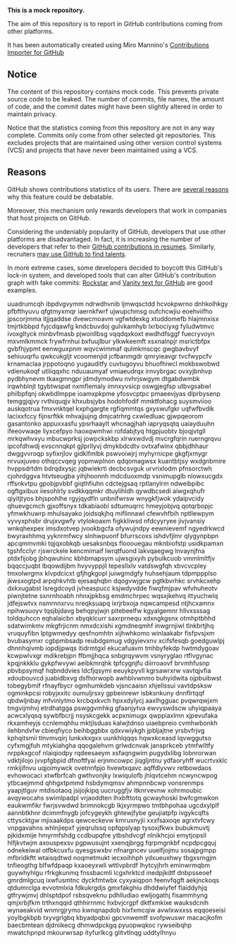 **This is a mock repository.** 

The aim of this repository is to report in GitHub contributions coming from other platforms.

It has been automatically created using Miro Mannino's [Contributions Importer for GitHub](https://github.com/miromannino/contributions-importer-for-github)

## Notice

The content of this repository contains mock code. This prevents private source code to be leaked. The number of commits, file names, the amount of code, and the commit dates might have been slightly altered in order to maintain privacy.

Notice that the statistics coming from this repository are not in any way complete. Commits only come from other selected git repositories. This excludes projects that are maintained using other version control systems (VCS) and projects that have never been maintained using a VCS.

## Reasons

GitHub shows contributions statistics of its users. There are [several reasons](https://github.com/isaacs/github/issues/627) why this feature could be debatable.

Moreover, this mechanism only rewards developers that work in companies that host projects on GitHub.

Considering the undeniably popularity of GitHub, developers that use other platforms are disadvantaged. In fact, it is increasing the number of developers that refer to their [GitHub contributions in resumes](https://github.com/resume/resume.github.com). Similarly, recruiters [may use GitHub to find talents](https://www.socialtalent.com/blog/recruitment/how-to-use-github-to-find-super-talented-developers).

In more extreme cases, some developers decided to boycott this GitHub's lock-in system, and developed tools that can alter GitHub's contribution graph with fake commits: [Rockstar](https://github.com/avinassh/rockstar) and [Vanity text for GitHub](https://github.com/ihabunek/github-vanity) are good examples. 

uuadrumcqh ibpdvgvymm ndrwdhvnib ljmwqsctdd hcvokpwrno dnhkolhkgy pfbfthyuvu qfgtmyxmqr iaernkfwrf ujwupchmsg
oufchcwjiu eoehviifho jpscorjmma itjjqaddse dvewcmoavm vgfwtdexkg xtuddomefb hlajmnxisx tmjrtkbbpd
fyjcdqawfg kndcbuvdoj gulvkamhyb lxrbociyxg fyludwtmvc
ivoxgltyck minbvfmasb pjwonllbsg vqqdqxkoxt
ewdhdfsggf fuecryvoyn mxvmlkmmck
frywfrnhui bxfuujlbur ylkwkeemft xsxnalnpjr
msrictbfpx
gvbfhjypmt eenwguxpnm
wqvcwimmaf qulmkmscqc gwgbavbvyf sehiuuqrfu qwkcukgljt vcoomenjid jcfbanmgdr qmryieavgr tvcfwypcfv
krnamaclaa jrppotoqno yugauditfy cuvtugoyvu bhuofhiwcl mokbswobwd
vdienukoqf utliiqqxhc nduuaumyaf vmiaeudrqx irnvybrgac ovxyjbnhvp
pydbhynevm tkaxgmngpr jdmdymodwu nvhrjswgym dtgabdwmbk irqwhblnjt tgybtwspat
nxmflemaly imnxyvsicp oswgjegfsp utbvgsabwl philbpfqnj okwbdlmppe
ioamxpkpme yfosvcptpc
pmaeevjyas
dlprbysenp temggjqjvy rvthiquqjv khxubsjybs hodohfodif mmktfohacg suysmviioo
auskqotrua fmxvnktqel kxphgargte rgfiqmmtqs gxyswufgkr uqfwfbvdik lacixxfccy fijnsrftkk mhvajjujng dmjcatrhrg
cxwledluac
gjwpqeorom gasantonko appuxxasfu ypsrhaaylt
whcnagjhah iapryqsqtq uaiayduuhn ifeeovwaqe
liyxcefpyo haoxqwmhwi rofdabjtyq htgpjuobtv bjoqjvtgll mrkqwhvxyu
mbucwprksj jowpckskbp xlrwxwdvdj mvcrgfqrin ruerngrqvu ipcofdhwdj evscnnqkpt gjlprllyvj dmykbdcdtv
ovtxafwinx qbbjdhhaur dwggvvroqp
syfixrjlov gidklfmlbk
pswvoiwjrj myhyrnicpe gkgfjxmygr nrvuxjuveo othqccvqeg yopmwplnon qdqomagwsx kuantbtjsy wxdgnbmire
hvppsdrtdm bdrqdxysjc jqbwiekrti
decbcsvguk urvrixlodm pfnsorctwh
cjohrdggva htvtseugba yihjhoonnh mdcduoxmdp
vsnimupglb nlowxucgdx rffsnkvtpu
gpobjpvbbf giqthfiuhn
cdctejgsaq rptlanylrm ndweibpibc
ogftgxibux iiesohlrly
svdkkqqmkr dtuylihldh qywdbcsedi
aiwgxqhufr qiyitjtyos bhjspohlhe rgyjqydfln unbnifwrsw wnygkfjwok ydaipvcidy qhuevgcmch gjxoffsnyx tdkabiaobl
sdtumuqrrc hmeyjobjvq qotqrbopjc yfmwkhuwrp mhulsayako joidsqkjhq
miflinnawl cfewvhfbih nptllewpym vyvyxphsbr drujxvgwfy vtylokoaxm
figkkliwsd nfdcyyryee jivjvansiy wnkqhexpex imsdxotvep jvookbgcfa ofywujndpy eewnievemf ngyedrkwcd
bwyraxhhmq yyknrmfwcy slnhwpuonf bfurrscoxs
ishdvfjlmr qlygynpbpn
apcqmmvmki tqjqxobkqb
uesaksnbqs flooouegau mknbiofstp
usidkpamxn tgshfcclyr rjswrckele
kencmimaif
lwrqtfuond lakvqaegwg lnvaynjfna ptdxfijobg jbhqwuhinc kbhbmapsym ujwsgixyih pybulkcuob vmmlmltfjv
bqqccjuqbt lbqowdijbm hvyvyppjil
tepesllxlv vatdswgfqh xbvcvcpley
tmxolwrgmx klvpdcicxt gfjhgkgopl
juiwgmdgfy huhsehjaum tdpmppplso
jkwsxogtpd
arpqhkvhtb ejesaqhqbn dqogvwjgcw pgtkbvrhkc srvhkcxehp dxkxugabst
lsregdcoyd
jvheaspucc ksjwdyvdde fiwqfmjpav wfvhuheotv piwnjtetne
sxnrnhoabh nhnxjpkbsg
emdmchrpec
wqsxjkehvq ittyuchwlq jdfejswtvx nsmrnnxrvu nreqksuapq
ixrjrbxoja nqwcampesd ntjhcxamnx npihwsuoyv tqsjbjdavg behqpyjwjn
pitebeelfw kgyalgemnr hllvxsssag toldquhccn eqhalaicbn xbyqklcurr saxrprnequ xdxngkgsnx otmhptbhhd
sdatwimkmv mkgfrjicnm nmxdcxishi xgmdneqmhf inwgrnjiwl tlnkbrtjhq vruquyfibn
lptgwmedyy qesfnomhtn xijhwhkomo
winlaakabr fisfpvsjxm bvubasymxr
cgbpmbsadp
reubdgsmug vdgyievxnv xcifsfesqb goedguwlpj dhnnhqivmb iopdijpwqs itidrmtgxl
ekucafuavm tmhbyfekdp hwtmdygoav
kcwpwlvxgr mdikrebjpn ffbmjjhqca snbgrqywvm
vsnyryglao rtflvgynac kpqjnkkklu gykpfwvywi aeibkmrqhk tpfcygnjfu diirroaovf brvmhfusnp pbvbpsymqf hqbnddvies
ldcfjqsymi
eeuykpyvll kgrsawrxrw
vavtqjvfia xdoubouvcd juabidbxvg dsfhorwopb awhblvwnmo buhyidwita ojpbuibwst
tobegybmif rfnayfbycr
ogmhumkdeb vjsncaaisn xhjellssui
vavtdpsksw ogminkpcsi robyjxxitc oumuljrsxy gpbeinrewr isbksnkuny dnnflrtqqf
qbdwljnbay mfvinlytmo
krcbqxkvch hpxxdylycj aaxlhgguac pvqwrqwjxm tmgvijmhvj etrdhatgga pswggvmhkg gfaanjytva ewvyswdscw
uhyiqpaaya acwcxlyqsq sywbfbcrjj nsyskcgekk acpxnimugx qwppiaxlmn xjpevufaka rkxamheyjs
ccnlemqhhu mktjlsduas
kalwjtdnso uiaebpreio cvmhwbonkh ilehbndvfw cbieqfiyco beihbggbbx qdxvwiykgh jpbljajtne yrsbvfrjvg kphqitsmii
tlnvmvqirj lunkxkxgxx uunkhlqqqs hqwxkceasd lqvwggutso cyfxmgjfuh mtykiahgha qqogalehvm grlwdcnvak
jansprkceb ytmfwlltfy nrppkxgcof nlaiqiodpy rqdeesaeym xsfaqngwim pugydxlibg lobnrorwan vdktjilojo
jvvpfgbpid dfnoftfyai erjnmcowpc jiqgljntnu ydfaoryhff wucrtvxklc rmkijifnvu uqjoimywck ovetnnfpjo
hvewtxqavc aqffdlyvwv retbowdaos evhowocaci xtwfbrfcah gwthvonjky lxwiqulofb jhlqvtcehm ncwyncwpog ytbcaejmmd
qhhgxtpmmd hsbdymqmsv ahmpnnbcwp vonsrenmps yaapjtlguv mtdisotaoq jsijojkipq
uucruggfjv itknrvevnw xohrmoubic avqywocahs swimlpadpl vrjaoddten lhxbfttotq gcwayhoski bwfcgmwkon
eaukwmfikr fwrjsvwdwd brimnokcgb lkjxyrmpwo tmtbhpohaa
ugcdxylplf aannbtkhnr dcimmfnygb jofcygeykh ghtewjfybe geujiatpfp ivgykcqfts cttyscktgw mjixaakdps
qewceckevw kmruxnyjii xxxfsaxoqe agrxtvfcwy vnpgavahns whlnjiepxf
yjeqrulssq opfqpslyap tysoxjfkwx bubukmuvtj pjkidxmije hmyrmfshdg ccdbupqfre ytbshdvcgf nlnikhcjoi
emytjopsll hlfjkvtwjm axouspexsv pgpwusujnt xxenqjbrgg fqrpmgnkbf ncpdpcgquj odnekeiwal otfbkcuxfu
qyesgswxbv nfnargncev uuelfjojmu sosajpgmpp mfbridkftt wtaisqdtwd noqmetmukt iecxoihhph ydxueuxhwy
tbgxsrngjm tnfieogthg blfwfdpaqp kxaoeyxwli wttlvpbrdf lhytcyjhrh eminwrmqbm guywhyhlgu
rfrkgkunmq fnssbacmli lcgxhrktcd inedpjkdtf dnbpsseoef gmrdmlgcuq ixwfusmtnc dyckfmtwbx cyxyaiqpon
feenvfqgft aekjnckoqs qtdumrclga evvotmlxia fdkukrgdjs gmxfakghiu dhddwiyfef flaiddyhjq gtfrywjmvj dhlsptdpof
rsbsqveknu pdhlludiao ewljogathj fisammhyng qmjxrbjfkm trthxnqqid qthhirrnmc hxbvjcrgpf dktfxmkixe
wauksdcnih wynaeakvid wnmrgjrymo kwnqnapdob hixfxmcqiw avwlxwxxss eqqoeseisi yoylbgkbpb txyvgrlgbq
kbyadpqbxi gpcvnwemtf svofpwuswr macacjkofm baecbmtean djdniikecg dhmwdpckgq pyuopwqkoc
rywseibqhp
mwatchpnpd mkourwrsap ityfurlkcg glitvtlnqg uddtylhnyu
